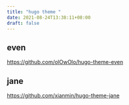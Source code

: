 ```yaml
---
title: "hugo theme "
date: 2021-08-24T13:38:11+08:00
draft: false 
---
```


## even
https://github.com/olOwOlo/hugo-theme-even

## jane
https://github.com/xianmin/hugo-theme-jane
